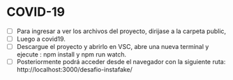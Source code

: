 # COVID-19


- [ ] Para ingresar a ver los archivos del proyecto, dirijase a la carpeta public, 
- [ ] Luego a covid19.
- [ ]  Descargue el proyecto y abrirlo en VSC, abre una nueva terminal y ejecute : 
npm install y  npm run watch.
- [ ] Posteriormente podrá acceder desde el navegador con la siguiente ruta: http://localhost:3000/desafio-instafake/
